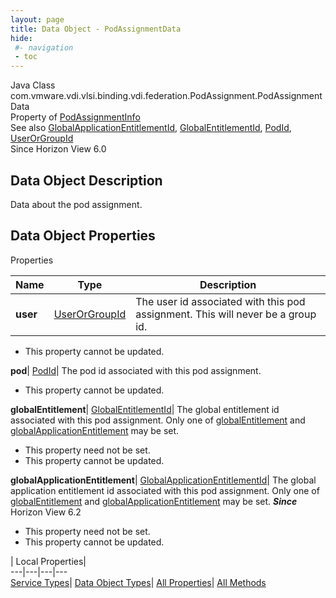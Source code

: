 ```yaml
---
layout: page
title: Data Object - PodAssignmentData
hide:
 #- navigation
 - toc
---
```






Java Class
    com.vmware.vdi.vlsi.binding.vdi.federation.PodAssignment.PodAssignmentData  
Property of
     [PodAssignmentInfo](vdi.federation.PodAssignment.PodAssignmentInfo.md#field_detail)  
See also
     [GlobalApplicationEntitlementId](vdi.entity.GlobalApplicationEntitlementId.md), [GlobalEntitlementId](vdi.entity.GlobalEntitlementId.md), [PodId](vdi.entity.PodId.md), [UserOrGroupId](vdi.entity.UserOrGroupId.md)  
Since 
    Horizon View 6.0

## Data Object Description 

Data about the pod assignment. 

## Data Object Properties

Properties

Name |  Type |  Description   
---|---|---  
**user**| [UserOrGroupId](vdi.entity.UserOrGroupId.md)|  The user id associated with this pod assignment. This will never be a group id.   


 * This property cannot be updated.

  
**pod**| [PodId](vdi.entity.PodId.md)|  The pod id associated with this pod assignment.   


 * This property cannot be updated.

  
**globalEntitlement**| [GlobalEntitlementId](vdi.entity.GlobalEntitlementId.md)|  The global entitlement id associated with this pod assignment. Only one of [globalEntitlement](vdi.federation.PodAssignment.PodAssignmentData.md#globalEntitlement) and [globalApplicationEntitlement](vdi.federation.PodAssignment.PodAssignmentData.md#globalApplicationEntitlement) may be set.   


 * This property need not be set.
 * This property cannot be updated.

  
**globalApplicationEntitlement**| [GlobalApplicationEntitlementId](vdi.entity.GlobalApplicationEntitlementId.md)|  The global application entitlement id associated with this pod assignment. Only one of [globalEntitlement](vdi.federation.PodAssignment.PodAssignmentData.md#globalEntitlement) and [globalApplicationEntitlement](vdi.federation.PodAssignment.PodAssignmentData.md#globalApplicationEntitlement) may be set.  **_Since_** Horizon View 6.2  


 * This property need not be set.
 * This property cannot be updated.

  
  
  
 | Local Properties|   
---|---|---|---  
[Service Types](index-mo_types.md)| [Data Object Types](index-do_types.md)| [All Properties](index-properties.md)| [All Methods](index-methods.md)  
  
  

